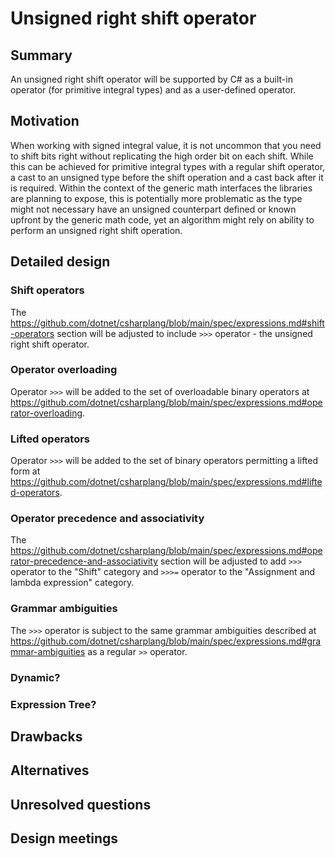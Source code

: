 # Unsigned right shift operator

## Summary
[summary]: #summary

An unsigned right shift operator will be supported by C# as a built-in operator (for primitive integral types) and as a user-defined operator. 

## Motivation
[motivation]: #motivation

When working with signed integral value, it is not uncommon that you need to shift bits right without replicating
the high order bit on each shift. While this can be achieved for primitive integral types with a regular shift
operator, a cast to an unsigned type before the shift operation and a cast back after it is required. Within the
context of the generic math interfaces the libraries are planning to expose, this is potentially more problematic
as the type might not necessary have an unsigned counterpart defined or known upfront by the generic math code,
yet an algorithm might rely on ability to perform an unsigned right shift operation.

## Detailed design
[design]: #detailed-design

### Shift operators

The https://github.com/dotnet/csharplang/blob/main/spec/expressions.md#shift-operators section will be adjusted
to include `>>>` operator - the unsigned right shift operator.

### Operator overloading

Operator `>>>` will be added to the set of overloadable binary operators at https://github.com/dotnet/csharplang/blob/main/spec/expressions.md#operator-overloading.

### Lifted operators

Operator `>>>` will be added to the set of binary operators permitting a lifted form at https://github.com/dotnet/csharplang/blob/main/spec/expressions.md#lifted-operators.

### Operator precedence and associativity

The https://github.com/dotnet/csharplang/blob/main/spec/expressions.md#operator-precedence-and-associativity section will be adjusted to add `>>>` operator to the "Shift" category and `>>>=` operator to the "Assignment and lambda expression" category.

### Grammar ambiguities

The `>>>` operator is subject to the same grammar ambiguities described at https://github.com/dotnet/csharplang/blob/main/spec/expressions.md#grammar-ambiguities as a regular `>>` operator.

### Dynamic?

### Expression Tree?

## Drawbacks
[drawbacks]: #drawbacks

<!-- Why should we *not* do this? -->

## Alternatives
[alternatives]: #alternatives

<!-- What other designs have been considered? What is the impact of not doing this? -->

## Unresolved questions
[unresolved]: #unresolved-questions

<!-- What parts of the design are still undecided? -->

## Design meetings

<!-- Link to design notes that affect this proposal, and describe in one sentence for each what changes they led to. -->
